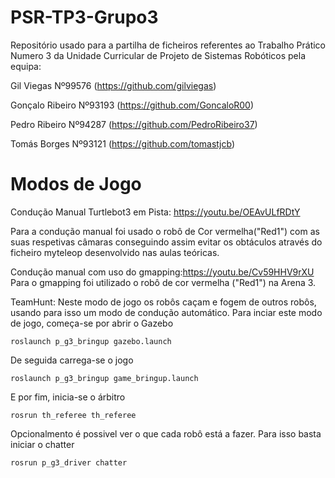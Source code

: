 # PSR-TP3-Grupo3

Repositório usado para a partilha de ficheiros referentes ao Trabalho Prático Numero 3 da Unidade Curricular de Projeto de Sistemas Robóticos pela equipa:

Gil Viegas Nº99576 (https://github.com/gilviegas)

Gonçalo Ribeiro Nº93193 (https://github.com/GoncaloR00)

Pedro Ribeiro Nº94287 (https://github.com/PedroRibeiro37)

Tomás Borges Nº93121 (https://github.com/tomastjcb)


# Modos de Jogo
Condução Manual Turtlebot3 em Pista: https://youtu.be/OEAvULfRDtY

Para a condução manual foi usado o robô de Cor vermelha("Red1") com as suas respetivas câmaras conseguindo assim evitar os obtáculos através do ficheiro myteleop desenvolvido nas aulas teóricas.

Condução manual com uso do gmapping:https://youtu.be/Cv59HHV9rXU
Para o gmapping foi utilizado o robô de cor vermelha ("Red1") na Arena 3.

TeamHunt: Neste modo de jogo os robôs caçam e fogem de outros robôs, usando para isso um modo de condução automático.
Para inciar este modo de jogo, começa-se por abrir o Gazebo

    roslaunch p_g3_bringup gazebo.launch
De seguida carrega-se o jogo

    roslaunch p_g3_bringup game_bringup.launch

E por fim, inicia-se o árbitro

    rosrun th_referee th_referee

Opcionalmento é possivel ver o que cada robô está a fazer. Para isso basta iniciar o chatter

    rosrun p_g3_driver chatter
